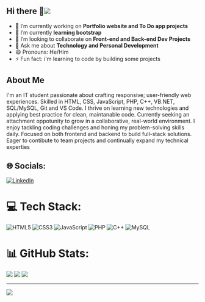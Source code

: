 ## Hi there 👋[![](https://visitcount.itsvg.in/api?id=tafadzwamatsikidze&icon=4&color=0)](https://visitcount.itsvg.in)

- 🔭 I’m currently working on **Portfolio website and To Do app projects**
- 🌱 I’m currently **learning bootstrap**
- 👯 I’m looking to collaborate on **Front-end and Back-end Dev Projects**
- 💬 Ask me about **Technology and Personal Development**
- 😄 Pronouns: He/Him
- ⚡ Fun fact: i'm learning to code by building some projects

## About Me
I'm an IT student passionate about crafting responsive; user-friendly web experiences. Skilled in HTML, CSS, JavaScript, PHP, C++, VB.NET, SQL/MySQL, Git and VS Code. I thrive on learning new technologies and applying best practice for clean, maintanable code.
Currently seeking an attachment oppotunity to grow in a collaborative, real-world environment. I enjoy tackling coding challenges and honing my problem-solving  skills daily. Focused on both frontend and backend to build full-stack solutions. Eager to contibute to team projects and continually expand my technical experties 
  



## 🌐 Socials:
[![LinkedIn](https://img.shields.io/badge/LinkedIn-%230077B5.svg?logo=linkedin&logoColor=white)](https://www.linkedin.com/in/tafadzwa-matsikidze) 

# 💻 Tech Stack:
![HTML5](https://img.shields.io/badge/html5-%23E34F26.svg?style=for-the-badge&logo=html5&logoColor=white) ![CSS3](https://img.shields.io/badge/css3-%231572B6.svg?style=for-the-badge&logo=css3&logoColor=white) ![JavaScript](https://img.shields.io/badge/javascript-%23323330.svg?style=for-the-badge&logo=javascript&logoColor=%23F7DF1E) ![PHP](https://img.shields.io/badge/php-%23777BB4.svg?style=for-the-badge&logo=php&logoColor=white) ![C++](https://img.shields.io/badge/c++-%2300599C.svg?style=for-the-badge&logo=c%2B%2B&logoColor=white) ![MySQL](https://img.shields.io/badge/mysql-4479A1.svg?style=for-the-badge&logo=mysql&logoColor=white)
# 📊 GitHub Stats:
![](https://github-readme-stats.vercel.app/api?username=tafadzwamatsikidze&theme=dark&hide_border=false&include_all_commits=false&count_private=false)
![](https://nirzak-streak-stats.vercel.app/?user=tafadzwamatsikidze&theme=dark&hide_border=false)
![](https://github-readme-stats.vercel.app/api/top-langs/?username=tafadzwamatsikidze&theme=dark&hide_border=false&include_all_commits=false&count_private=false&layout=compact)

---
[![](https://visitcount.itsvg.in/api?id=tafadzwamatsikidze&icon=4&color=0)](https://visitcount.itsvg.in)

<!-- Proudly created with GPRM ( https://gprm.itsvg.in ) -->
